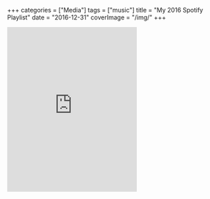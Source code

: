 +++
categories = ["Media"]
tags = ["music"]
title = "My 2016 Spotify Playlist"
date = "2016-12-31"
coverImage = "/img/"
+++
<iframe src="https://open.spotify.com/embed/playlist/37i9dQZF1CyRhiCrN7cIxD" width="300" height="380" frameborder="0" allowtransparency="true" allow="encrypted-media"></iframe>
